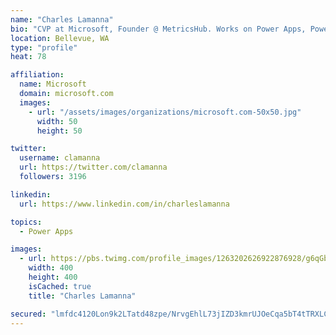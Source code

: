 ```yaml
---
name: "Charles Lamanna"
bio: "CVP at Microsoft, Founder @ MetricsHub. Works on Power Apps, Power Automate, Power Virtual Agent, Common Data Service and Dynamics 365."
location: Bellevue, WA
type: "profile"
heat: 78

affiliation:
  name: Microsoft
  domain: microsoft.com
  images:
    - url: "/assets/images/organizations/microsoft.com-50x50.jpg"
      width: 50
      height: 50

twitter:
  username: clamanna
  url: https://twitter.com/clamanna
  followers: 3196

linkedin:
  url: https://www.linkedin.com/in/charleslamanna

topics:
  - Power Apps

images:
  - url: https://pbs.twimg.com/profile_images/1263202626922876928/g6qGbHZ-_400x400.jpg
    width: 400
    height: 400
    isCached: true
    title: "Charles Lamanna"

secured: "lmfdc4120Lon9k2LTatd48zpe/NrvgEhlL73jIZD3kmrUJOeCqa5bT4tTRXLCX3s1NYrSXz5yZ08tjfE9VJFkTc33TtmNH9sd3XzZC75eMFcvPxNNdDjqs6k8lQSuG68TrnP1kcP75J2MDaQdnLSA81XTKbzLj8dtg5/rKtrxvPfkQIecPR98rd8B4c6SRUC+2d8giDo6HrgeET5l0R20zq9EKlTjDzRlrOqbqxDEixS72zTU+U7Uq/x+rVUFlvuJ/7oUZsYSqjv8aTlaxjsgSMsUqSA3fTbAB8RCBjiVyt5AJPXers5exgdvIfwh0WJBrJbbGP19/+p9U6y0rg20g86mY2pQN11xpc70YGe9XTPg7xnxF4FvWWZLLrc3apmr0ji75eUU26WqxyPxeJrzWTOkwH6/WKPtgdBeJ41Wjs=;Mi0uu4yFFUIoHSauAtuE0Q=="
---
```



